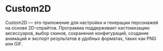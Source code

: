 # Custom2D
 Custom2D — это приложение для настройки и генерации персонажей на основе 2D-спрайтов. Программа поддерживает кастомизацию аксессуаров, выбор скинов, сохранение конфигураций, создание анимаций и экспорт результатов в удобных форматах, таких как PNG или GIF.

